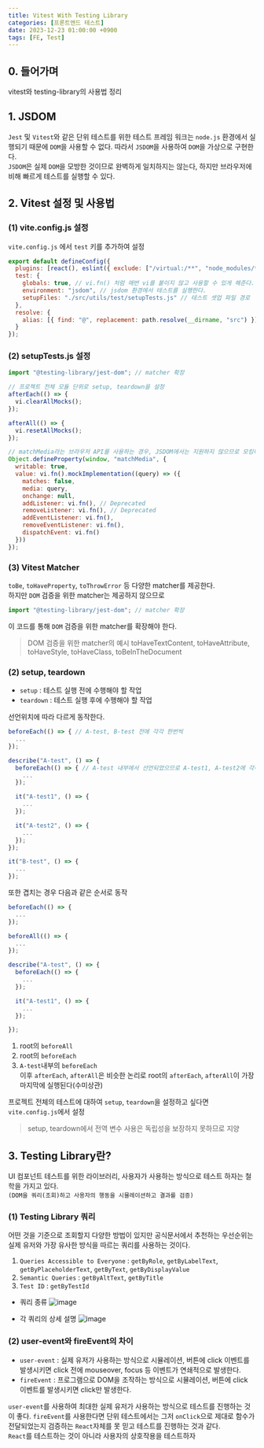 ```yaml
---
title: Vitest With Testing Library
categories: [프론트엔드 테스트]
date: 2023-12-23 01:00:00 +0900
tags: [FE, Test]
---
```


## 0. 들어가며

vitest와 testing-library의 사용법 정리

## 1. JSDOM

`Jest` 및 `Vitest`와 같은 단위 테스트를 위한 테스트 프레임 워크는 `node.js` 환경에서 실행되기 때문에 `DOM`을 사용할 수 없다. 따라서 `JSDOM`을 사용하여 `DOM`을 가상으로 구현한다.  
`JSDOM`은 실제 `DOM`을 모방한 것이므로 완벽하게 일치하지는 않는다, 하지만 브라우저에 비해 빠르게 테스트를 실행할 수 있다.

## 2. Vitest 설정 및 사용법

### (1) vite.config.js 설정

`vite.config.js` 에서 `test` 키를 추가하여 설정

```js
export default defineConfig({
  plugins: [react(), eslint({ exclude: ["/virtual:/**", "node_modules/**"] })],
  test: {
    globals: true, // vi.fn() 처럼 매번 vi를 붙이지 않고 사용할 수 있게 해준다.
    environment: "jsdom", // jsdom 환경에서 테스트를 실행한다.
    setupFiles: "./src/utils/test/setupTests.js" // 테스트 셋업 파일 경로
  },
  resolve: {
    alias: [{ find: "@", replacement: path.resolve(__dirname, "src") }]
  }
});
```

### (2) setupTests.js 설정

```js
import "@testing-library/jest-dom"; // matcher 확장

// 프로젝트 전체 모듈 단위로 setup, teardown을 설정
afterEach(() => {
  vi.clearAllMocks();
});

afterAll(() => {
  vi.resetAllMocks();
});

// matchMedia라는 브라우저 API를 사용하는 경우, JSDOM에서는 지원하지 않으므로 모킹해준다.
Object.defineProperty(window, "matchMedia", {
  writable: true,
  value: vi.fn().mockImplementation((query) => ({
    matches: false,
    media: query,
    onchange: null,
    addListener: vi.fn(), // Deprecated
    removeListener: vi.fn(), // Deprecated
    addEventListener: vi.fn(),
    removeEventListener: vi.fn(),
    dispatchEvent: vi.fn()
  }))
});
```

### (3) Vitest Matcher

`toBe`, `toHaveProperty`, `toThrowError` 등 다양한 matcher를 제공한다.  
하지만 `DOM` 검증을 위한 matcher는 제공하지 않으므로

```js
import "@testing-library/jest-dom"; // matcher 확장
```

이 코드를 통해 `DOM` 검증을 위한 matcher를 확장해야 한다.

> DOM 검증을 위한 matcher의 예시
> toHaveTextContent, toHaveAttribute, toHaveStyle, toHaveClass, toBeInTheDocument


### (2) setup, teardown

- `setup` : 테스트 실행 전에 수행해야 할 작업
- `teardown` : 테스트 실행 후에 수행해야 할 작업

선언위치에 따라 다르게 동작한다.

```js
beforeEach(() => { // A-test, B-test 전에 각각 한번씩
  ...
});

describe("A-test", () => {
  beforeEach(() => { // A-test 내부에서 선언되었으므로 A-test1, A-test2에 각각 한번씩
    ...
  });

  it("A-test1", () => {
    ...
  });

  it("A-test2", () => {
    ...
  });
});

it("B-test", () => {
  ...
});
```

또한 겹치는 경우 다음과 같은 순서로 동작

```js
beforeEach(() => {
  ...
});

beforeAll(() => {
  ...
});

describe("A-test", () => {
  beforeEach(() => {
    ...
  });

  it("A-test1", () => {
    ...
  });

});
```

1. root의 `beforeAll`
2. root의 `beforeEach`
3. `A-test`내부의 `beforeEach`  
   이후 `afterEach`, `afterAll`은 비슷한 논리로 root의 `afterEach`, `afterAll`이 가장 마지막에 실행된다(수미상관)

프로젝트 전체의 테스트에 대하여 `setup`, `teardown`을 설정하고 싶다면 `vite.config.js`에서 설정

> setup, teardown에서 전역 변수 사용은 독립성을 보장하지 못하므로 지양



## 3. Testing Library란?
UI 컴포넌트 테스트를 위한 라이브러리, 사용자가 사용하는 방식으로 테스트 하자는 철학을 가지고 있다.  
`(DOM을 쿼리(조회)하고 사용자의 행동을 시뮬레이션하고 결과를 검증)`

### (1) Testing Library 쿼리
어떤 것을 기준으로 조회할지 다양한 방법이 있지만 공식문서에서 추천하는 우선순위는 실제 유저와 가장 유사한 방식을 따르는 쿼리를 사용하는 것이다.
1. `Queries Accessible to Everyone` : `getByRole`, `getByLabelText`, `getByPlaceholderText`, `getByText`, `getByDisplayValue`
2. `Semantic Queries` : `getByAltText`, `getByTitle`
3. `Test ID` : `getByTestId`

- 쿼리 종류
![image](https://github.com/Jeongseulho/Jeongseulho/assets/110578739/57fefc63-bed5-4e75-a86b-75b7a9b3b5c1)


- 각 쿼리의 상세 설명
![image](https://github.com/Jeongseulho/Jeongseulho/assets/110578739/4d90825d-a95d-4482-9e97-ded31c03f0dd)

### (2) user-event와 fireEvent의 차이
- `user-event` : 실제 유저가 사용하는 방식으로 시뮬레이션, 버튼에 click 이벤트를 발생시키면 click 전에 mouseover, focus 등 이벤트가 연쇄적으로 발생한다.
- `fireEvent` : 프로그램으로 DOM을 조작하는 방식으로 시뮬레이션, 버튼에 click 이벤트를 발생시키면 click만 발생한다.  

`user-event`를 사용하여 최대한 실제 유저가 사용하는 방식으로 테스트를 진행하는 것이 좋다. `fireEvent`를 사용한다면 단위 테스트에서는 그저 `onClick`으로 제대로 함수가 전달되었는지 검증하는 `React`자체를 못 믿고 테스트를 진행하는 것과 같다.  
`React`를 테스트하는 것이 아니라 사용자의 상호작용을 테스트하자
